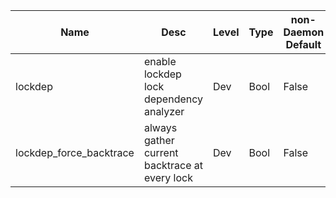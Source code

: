 | Name | Desc | Level | Type | non-Daemon Default | Daemon Default | Min | Max | Valid Values | verbatim | See also | Flags | Services | Validator | Long Desc | Tags |
| --- | --- | --- | --- | --- | --- | --- | --- | --- | --- | --- | --- | --- | --- | --- | --- |
| <span id="SP_lockdep">lockdep</span> |  enable lockdep lock dependency analyzer | Dev | Bool | False |  |  |  |  |  |  | NO_MON_UPDATESTARTUP | common |  |  |  |
| <span id="SP_lockdep_force_backtrace">lockdep_force_backtrace</span> |  always gather current backtrace at every lock | Dev | Bool | False |  |  |  |  |  | [[lockdep](./global/lockdep.md#SP_lockdep)] | STARTUP | common |  |  |  |
